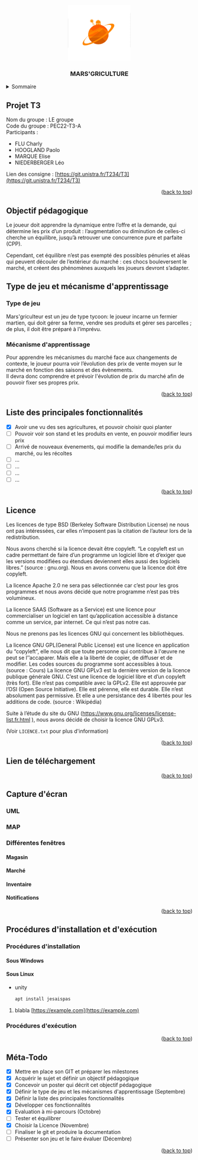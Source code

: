 <a name="readme-top"></a>

<!-- LOGO DU PROJET -->
<div align="center">
    <img src="MARSgriculture_logo.png" alt="Logo" width="170" height="150">
<h3 align="center">MARS'GRICULTURE</h3>
</div>



<!-- SOMMAIRE -->
<details>
  <summary>Sommaire</summary>
  <ol>
    <li><a href="#projet-T3">Projet T3</a></li>
    <li><a href="#objectif-pedagogique">Objectif pédagogique</a></li>
    <li><a href="#type-de-jeu-et-mecanisme-dapprentissage">Type de jeu et mécanisme d'apprentissage</a>
        <ul>
            <li><a href="#type-de-jeu">Type de jeu</a></li>
            <li><a href="#mecanisme-dapprentissage">Mécanismes d'apprentissage</a></li>
        </ul>   
    </li>
    <li><a href="#liste-des-principales-fonctionnalites">Liste des principales fonctionnalités</a></li>
    <li><a href="#licence">Licence</a></li>
    <li><a href="#lien-de-telechargement">Lien de téléchargement</a></li>
    <li><a href="#capture-decran">Capture d'écran</a>
      <ul>
          <li><a href="#uml">UML</a></li>
          <li><a href="#map">MAP</a></li>
          <li><a href="#differentes-fenetres">Différentes fenêtres</a></li>
            <ul>
              <li><a href="#magasin">Magasin</a></li>
              <li><a href="#marche">Marché</a></li>
              <li><a href="#inventaire">Inventaire</a></li>
              <li><a href="#notification">Notifications</a></li>
            </ul>
      </ul>
    </li>
    <li><a href="#procedures-dinstallation-et-dexecution">Procédures d'installation et d'exécution</a>
        <ul>
            <li><a href="#procedures-dinstallation">Procédure d'installation</a></li>
                <ul>
                    <li><a href="#windows">Sous Windows</a></li>
                    <li><a href="#linux">Sous Linux</a></li>
                </ul>            
            <li><a href="#procedures-dexecution">Procédure d'execution</a></li>
        </ul>
    </li>
    <li><a href="#meta-todo">Méta-Todo</a></li>
  </ol>
</details>



<!-- PROJET T3 -->
## Projet T3
<a name="projet-T3"></a>

Nom du groupe : LE groupe  
Code du groupe : PEC22-T3-A  
Participants :
* FLU Charly
* HOOGLAND Paolo
* MARQUE Elise
* NIEDERBERGER Léo

Lien des consigne : [https://git.unistra.fr/T234/T3](https://git.unistra.fr/T234/T3)


<p align="right">(<a href="#readme-top">back to top</a>)</p>



<!-- OBJECTIF PEDAGOGIQUE -->
<a name="objectif-pedagogique"></a>

## Objectif pédagogique
Le joueur doit apprendre la dynamique entre l’offre et la demande, qui détermine les prix d’un produit : l’augmentation ou diminution de celles-ci cherche un équilibre, jusqu’à retrouver une concurrence pure et parfaite (CPP).

Cependant, cet équilibre n’est pas exempté des possibles pénuries et aléas qui peuvent découler de l’extérieur du marché : ces chocs bouleversent le marché, et créent des phénomènes auxquels les joueurs devront s’adapter.




<!-- TYPE DE JEU ET MECANISME D'APPRENTISSAGE -->
<a name="type-de-jeu-et-mecanisme-dapprentissage"></a>

## Type de jeu et mécanisme d'apprentissage

### Type de jeu
<a name="type-de-jeu"></a>

Mars'griculteur est un jeu de type tycoon: le joueur incarne un fermier martien, qui doit gérer sa ferme, vendre ses produits et gérer ses parcelles ; de plus, il doit être préparé à l’imprévu.

### Mécanisme d'apprentissage
<a name="mecanisme-dapprentissage"></a>

Pour apprendre les mécanismes du marché face aux changements de contexte, le joueur pourra voir l’évolution des prix de vente moyen sur le marché en fonction des saisons et des évènements.  
Il devra donc comprendre et prévoir l'évolution de prix du marché afin de pouvoir fixer ses propres prix.

<p align="right">(<a href="#readme-top">back to top</a>)</p>



<!-- LISTE DES PRINCIPALES FONCTIONNALITES -->
<a name="liste-des-principales-fonctionnalites"></a>

## Liste des principales fonctionnalités
- [X] Avoir une vu des ses agricultures, et pouvoir choisir quoi planter
- [ ] Pouvoir voir son stand et les produits en vente, en pouvoir modifier leurs prix
- [ ] Arrivé de nouveaux évenements, qui modifie la demande/les prix du marché, ou les récoltes
- [ ] ...
- [ ] ...
- [ ] ...
- [ ] ...

<p align="right">(<a href="#readme-top">back to top</a>)</p>



<!-- LICENCE -->
<a name="licence"></a>

## Licence

Les licences de type BSD (Berkeley Software Distribution License) ne nous ont pas intéressées, car elles n’imposent pas la citation de l’auteur lors de la redistribution.

Nous avons cherché si la licence devait être copyleft. “Le copyleft est un cadre permettant de faire d’un programme un logiciel libre et d’exiger que les versions modifiées ou étendues deviennent elles aussi des logiciels libres.” (source : gnu.org). Nous en avons convenu que la licence doit être copyleft.

La licence Apache 2.0 ne sera pas sélectionnée car c’est pour les gros programmes et nous avons décidé que notre programme n’est pas très volumineux.

La licence SAAS (Software as a Service)  est une licence pour commercialiser un logiciel en tant qu’application accessible à distance comme un service, par internet. Ce qui n’est pas notre cas.

Nous ne prenons pas les licences GNU qui concernent les bibliothèques.

La licence GNU GPL(General Public License) est une licence en application du “copyleft”, elle nous dit que toute personne qui contribue à l'œuvre ne peut se l’’accaparer. Mais elle a la liberté de copier, de diffuser et de modifier. Les codes sources du programme sont accessibles à tous. (source : Cours)
La licence GNU GPLv3 est la dernière version de la licence publique générale GNU. C’est une licence de logiciel libre et d’un copyleft (très fort). Elle n’est pas compatible avec la GPLv2. Elle est approuvée par l’OSI (Open Source Initiative). Elle est pérenne, elle est durable. Elle n’est absolument pas permissive. Et elle a une persistance des 4 libertés pour les additions de code. (source : Wikipédia)

Suite à l’étude du site du GNU (https://www.gnu.org/licenses/license-list.fr.html ), nous avons décidé de choisir la licence GNU GPLv3.

(Voir `LICENCE.txt` pour plus d'information)

<p align="right">(<a href="#readme-top">back to top</a>)</p>



<!-- LIEN DE TELECHARGEMENT -->
<a name="lien-de-telechargement"></a>

## Lien de téléchargement

<p align="right">(<a href="#readme-top">back to top</a>)</p>




<!-- CAPTURE D'ECRAN -->
<a name="capture-decran"></a>

## Capture d'écran
### UML
<a name="uml"></a>
### MAP
<a name="map"></a>
### Différentes fenêtres
<a name="differentes-fenetres"></a>
#### Magasin
<a name="magasin"></a>
#### Marché
<a name="marche"></a>
#### Inventaire
<a name="inventaire"></a>
#### Notifications
<a name="notifications"></a>

<p align="right">(<a href="#readme-top">back to top</a>)</p>



<!-- PROCEDURES D'INSTALLATION ET D'EXECUTION -->
<a name="procedures-dinstallation-et-dexecution"></a>

## Procédures d'installation et d'exécution
<a name="procedures-dinstallation"></a>
### Procédures d'installation
<a name="procedures-dinstallation"></a>
#### Sous Windows
<a name="windows"></a>
#### Sous Linux
<a name="Linux"></a>

* unity
  ```sh
  apt install jesaispas
  ```

1. blabla [https://example.com](https://example.com)

  
### Procédures d'exécution
<a name="procedures-dexecution"></a>
<p align="right">(<a href="#readme-top">back to top</a>)</p>



<!-- META-TODO -->
<a name="meta-todo"></a>

## Méta-Todo
- [X] Mettre en place son GIT et préparer les milestones
- [X] Acquérir le sujet et définir un objectif pédagogique
- [X] Concevoir un poster qui décrit cet objectif pédagogique
- [X] Définir le type de jeu et les mécanismes d'apprentissage (Septembre)
- [X] Définir la liste des principales fonctionnalités
- [X] Développer ces fonctionnalités
- [X] Evaluation à mi-parcours (Octobre)
- [ ] Tester et équilibrer
- [X] Choisir la Licence (Novembre)
- [ ] Finaliser le git et produire la documentation
- [ ] Présenter son jeu et le faire évaluer (Décembre)

<p align="right">(<a href="#readme-top">back to top</a>)</p>

